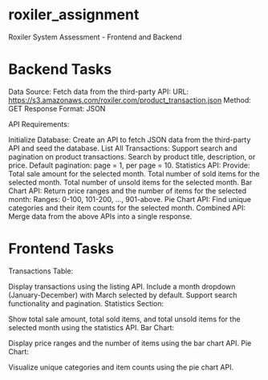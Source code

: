 # roxiler_assignment
Roxiler System Assessment - Frontend and Backend
# Backend Tasks
Data Source: Fetch data from the third-party API:
URL: https://s3.amazonaws.com/roxiler.com/product_transaction.json
Method: GET
Response Format: JSON

API Requirements:

Initialize Database: Create an API to fetch JSON data from the third-party API and seed the database.
List All Transactions:
Support search and pagination on product transactions.
Search by product title, description, or price.
Default pagination: page = 1, per page = 10.
Statistics API: Provide:
Total sale amount for the selected month.
Total number of sold items for the selected month.
Total number of unsold items for the selected month.
Bar Chart API: Return price ranges and the number of items for the selected month:
Ranges: 0-100, 101-200, ..., 901-above.
Pie Chart API: Find unique categories and their item counts for the selected month.
Combined API: Merge data from the above APIs into a single response.

# Frontend Tasks
Transactions Table:

Display transactions using the listing API.
Include a month dropdown (January-December) with March selected by default.
Support search functionality and pagination.
Statistics Section:

Show total sale amount, total sold items, and total unsold items for the selected month using the statistics API.
Bar Chart:

Display price ranges and the number of items using the bar chart API.
Pie Chart:

Visualize unique categories and item counts using the pie chart API.
